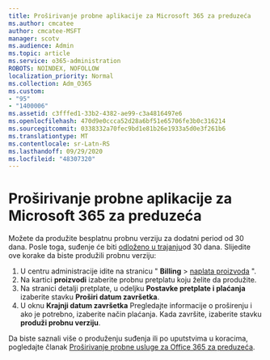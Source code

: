 ```yaml
---
title: Proširivanje probne aplikacije za Microsoft 365 za preduzeća
ms.author: cmcatee
author: cmcatee-MSFT
manager: scotv
ms.audience: Admin
ms.topic: article
ms.service: o365-administration
ROBOTS: NOINDEX, NOFOLLOW
localization_priority: Normal
ms.collection: Adm_O365
ms.custom:
- "95"
- "1400006"
ms.assetid: c3fffed1-33b2-4382-ae99-c3a4816497e6
ms.openlocfilehash: 470d9e0ccca52d28a6bf51e65706fe3b0c316214
ms.sourcegitcommit: 0338332a70fec9bd1e81b26e1933a5d0e3f261b6
ms.translationtype: MT
ms.contentlocale: sr-Latn-RS
ms.lasthandoff: 09/29/2020
ms.locfileid: "48307320"
---
```

# <a name="extend-your-trial-for-microsoft-365-for-business"></a>Proširivanje probne aplikacije za Microsoft 365 za preduzeća

Možete da produžite besplatnu probnu verziju za dodatni period od 30 dana. Posle toga, suđenje će biti [odloženo u trajanju](https://docs.microsoft.com/alchemyinsights/grace-period-for-microsoft-365-free-trial)od 30 dana. Slijedite ove korake da biste produžili probnu verziju:
  
1. U centru administracije idite na stranicu " **Billing** \> [naplata proizvoda](https://go.microsoft.com/fwlink/p/?linkid=842054) ".
2. Na kartici **proizvodi** izaberite probnu pretplatu koju želite da produžite.
3. Na stranici detalji pretplate, u odeljku **Postavke pretplate i plaćanja** izaberite stavku **Proširi datum završetka**.
4. U oknu **Krajnji datum završetka** Pregledajte informacije o proširenju i ako je potrebno, izaberite način plaćanja. Kada završite, izaberite stavku **produži probnu verziju**.

Da biste saznali više o produženju suđenja ili po uputstvima u koracima, pogledajte članak [Proširivanje probne usluge za Office 365 za preduzeća](https://docs.microsoft.com/microsoft-365/commerce/extend-your-trial).